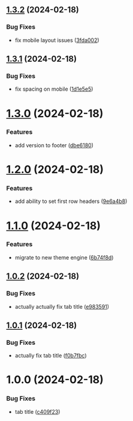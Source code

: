 ## [1.3.2](https://github.com/northcutted/excel2markdowntable/compare/v1.3.1...v1.3.2) (2024-02-18)


### Bug Fixes

* fix mobile layout issues ([3fda002](https://github.com/northcutted/excel2markdowntable/commit/3fda0025559539e44836ed935b7fd8f9329dfe88))

## [1.3.1](https://github.com/northcutted/excel2markdowntable/compare/v1.3.0...v1.3.1) (2024-02-18)


### Bug Fixes

* fix spacing on mobile ([1d1e5e5](https://github.com/northcutted/excel2markdowntable/commit/1d1e5e5572aa039e8a2142215c273e0cfa0fdd8a))

# [1.3.0](https://github.com/northcutted/excel2markdowntable/compare/v1.2.0...v1.3.0) (2024-02-18)


### Features

* add version to footer ([dbe6180](https://github.com/northcutted/excel2markdowntable/commit/dbe61804e04f68fb641fbee4cfb4e5e910b8fda9))

# [1.2.0](https://github.com/northcutted/excel2markdowntable/compare/v1.1.0...v1.2.0) (2024-02-18)


### Features

* add ability to set first row headers ([9e6a4b8](https://github.com/northcutted/excel2markdowntable/commit/9e6a4b8cd24fee0212c3888c926f05192298cb9c))

# [1.1.0](https://github.com/northcutted/excel2markdowntable/compare/v1.0.2...v1.1.0) (2024-02-18)


### Features

* migrate to new theme engine ([6b74f8d](https://github.com/northcutted/excel2markdowntable/commit/6b74f8d54f3590034ab11862e7a5f4f806513123))

## [1.0.2](https://github.com/northcutted/excel2markdowntable/compare/v1.0.1...v1.0.2) (2024-02-18)


### Bug Fixes

* actually actually fix tab title ([e983591](https://github.com/northcutted/excel2markdowntable/commit/e9835914e072ac65f9ae93d75c1373205f5b068e))

## [1.0.1](https://github.com/northcutted/excel2markdowntable/compare/v1.0.0...v1.0.1) (2024-02-18)


### Bug Fixes

* actually fix tab title ([f0b7fbc](https://github.com/northcutted/excel2markdowntable/commit/f0b7fbc020a09a903e2efa3f6a3430c59551fd69))

# 1.0.0 (2024-02-18)


### Bug Fixes

* tab title ([c409f23](https://github.com/northcutted/excel2markdowntable/commit/c409f2322ffa0809595745cf0eefffa16b03089e))
